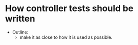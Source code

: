 # How controller tests should be written

- Outline:
    - make it as close to how it is used as possible.
